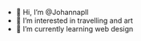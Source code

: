 - 👋 Hi, I’m @Johannapll
- 👀 I’m interested in travelling and art
- 🌱 I’m currently learning web design

